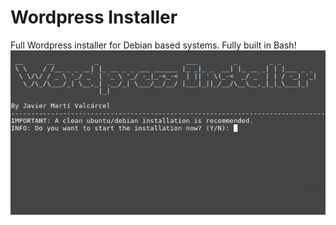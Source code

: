 # Wordpress Installer
Full Wordpress installer for Debian based systems. Fully built in Bash!
![](image.png)

